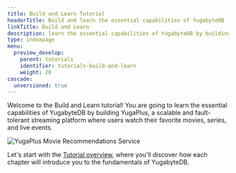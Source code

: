 ```yaml
---
title: Build and Learn Tutorial
headerTitle: Build and learn the essential capabilities of YugabyteDB
linkTitle: Build and Learn
description: learn the essential capabilities of YugabyteDB by building YugaPlus, a scalable and fault-tolerant streaming platform
type: indexpage
menu:
  preview_develop:
    parent: tutorials
    identifier: tutorials-build-and-learn
    weight: 20
cascade:
  unversioned: true
---
```


Welcome to the Build and Learn tutorial! You are going to learn the essential capabilities of YugabyteDB by building YugaPlus, a scalable and fault-tolerant streaming platform where users watch their favorite movies, series, and live events.

![YugaPlus Movie Recommendations Service](/images/tutorials/build-and-learn/build-and-learn-main-app-screenshot.png)

Let's start with the [Tutorial overview](./overview), where you'll discover how each chapter will introduce you to the fundamentals of YugabyteDB.
